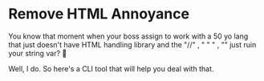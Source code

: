 # Remove HTML Annoyance 
You know that moment when your boss assign to work with a 50 yo lang that just doesn't have HTML handling library and the "//" , " " " , "\" just ruin your string var? 🤬

Well, I do. So here's a CLI tool that will help you deal with that. 


